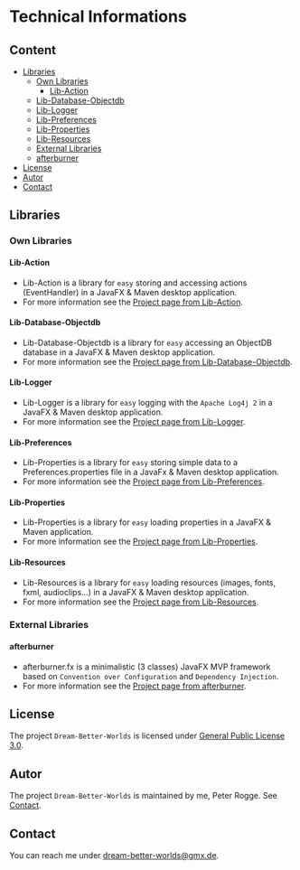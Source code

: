 Technical Informations
===



Content
---

* [Libraries](#Libraries)
    * [Own Libraries](#OwnLibraries)
        * [Lib-Action](#LibAction)
	* [Lib-Database-Objectdb](#LibDatabaseObjectDB)
	* [Lib-Logger](#LibLogger)
	* [Lib-Preferences](#LibPreferences)
	* [Lib-Properties](#LibProperties)
	* [Lib-Resources](#LibResources)
    * [External Libraries](#ExernalLibraries)
	* [afterburner](#afterburner)
* [License](#License)
* [Autor](#Autor)
* [Contact](#Contact)



Libraries<a name="Libraries" />
---


### Own Libraries<a name="OwnLibraries" />


#### Lib-Action<a name="LibAction" />
* Lib-Action is a library for `easy` storing and accessing actions (EventHandler<ActionEvent>) 
  in a JavaFX & Maven desktop application.
* For more information see the [Project page from Lib-Action].


#### Lib-Database-Objectdb<a name="LibDatabaseObjectDB" />
* Lib-Database-Objectdb is a library for `easy` accessing an ObjectDB database 
  in a JavaFX & Maven desktop application. 
* For more information see the [Project page from Lib-Database-Objectdb].


#### Lib-Logger<a name="LibLogger" />
* Lib-Logger is a library for `easy` logging with the `Apache Log4j 2` in a 
  JavaFX & Maven desktop application.
* For more information see the [Project page from Lib-Logger].


#### Lib-Preferences<a name="LibPreferences" />
* Lib-Properties is a library for `easy` storing simple data to a 
  Preferences.properties file in a JavaFx & Maven desktop application.
* For more information see the [Project page from Lib-Preferences].


#### Lib-Properties<a name="LibProperties" />
* Lib-Properties is a library for `easy` loading properties in a JavaFX & 
  Maven application. 
* For more information see the [Project page from Lib-Properties].


#### Lib-Resources<a name="LibResources" />
* Lib-Resources is a library for `easy` loading resources (images, fonts, fxml, 
  audioclips...) in a JavaFX & Maven desktop application.
* For more information see the [Project page from Lib-Resources].


### External Libraries<a name="ExernalLibraries" />


#### afterburner<a name="afterburner" />
* afterburner.fx is a minimalistic (3 classes) JavaFX MVP framework based on 
  `Convention over Configuration` and `Dependency Injection`. 
* For more information see the [Project page from afterburner].



License<a name="License" />
---

The project `Dream-Better-Worlds` is licensed under [General Public License 3.0].



Autor<a name="Autor" />
---

The project `Dream-Better-Worlds` is maintained by me, Peter Rogge. See [Contact](#Contact).



Contact<a name="Contact" />
---

You can reach me under <dream-better-worlds@gmx.de>.



[//]: # (Links)
[General Public License 3.0]:http://www.gnu.org/licenses/gpl-3.0.en.html
[Project page from afterburner]:http://afterburner.adam-bien.com/
[Project page from Lib-Action]:https://github.com/Naoghuman/lib-action
[Project page from Lib-Database-Objectdb]:https://github.com/Naoghuman/lib-database-objectdb
[Project page from Lib-Logger]:https://github.com/Naoghuman/lib-logger
[Project page from Lib-Preferences]:https://github.com/Naoghuman/lib-preferences
[Project page from Lib-Properties]:https://github.com/Naoghuman/lib-properties
[Project page from Lib-Resources]:https://github.com/Naoghuman/lib-resources
